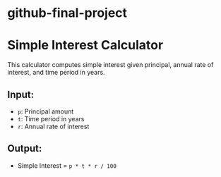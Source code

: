 # github-final-project
# Simple Interest Calculator  
This calculator computes simple interest given principal, annual rate of interest, and time period in years.  

## Input:  
- `p`: Principal amount  
- `t`: Time period in years  
- `r`: Annual rate of interest  

## Output:  
- Simple Interest = `p * t * r / 100`  
